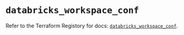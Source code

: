 # `databricks_workspace_conf`

Refer to the Terraform Registory for docs: [`databricks_workspace_conf`](https://registry.terraform.io/providers/databricks/databricks/1.29.0/docs/resources/workspace_conf).
